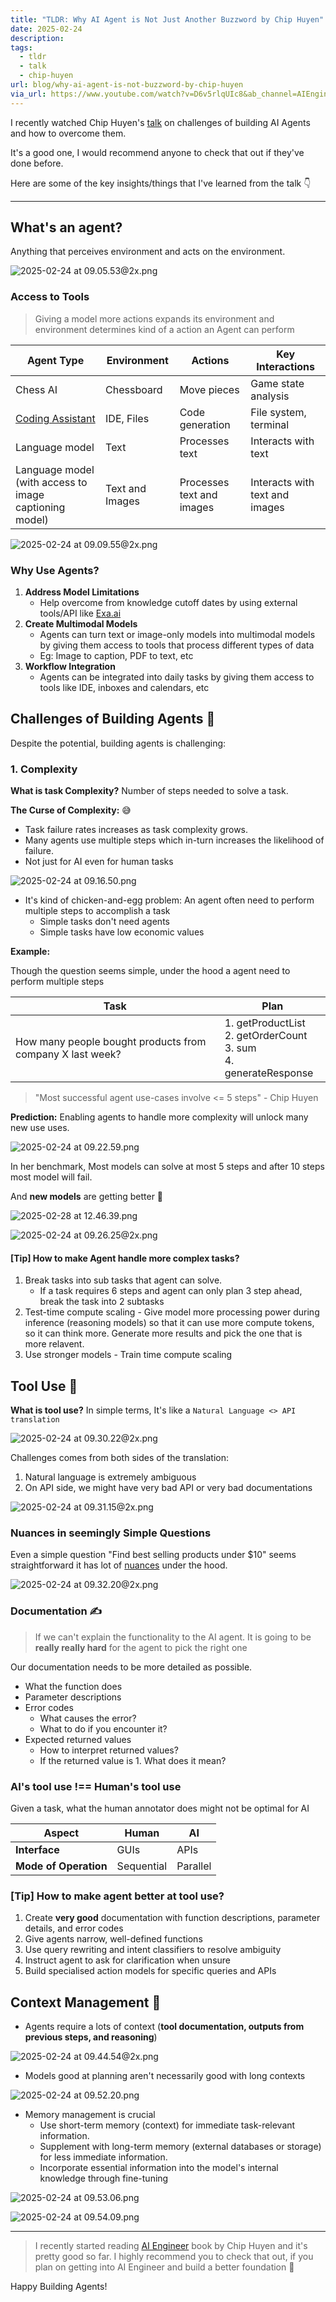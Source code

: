```yaml
---
title: "TLDR: Why AI Agent is Not Just Another Buzzword by Chip Huyen"
date: 2025-02-24
description: 
tags:
  - tldr
  - talk
  - chip-huyen
url: blog/why-ai-agent-is-not-buzzword-by-chip-huyen
via_url: https://www.youtube.com/watch?v=D6v5rlqUIc8&ab_channel=AIEngineer
---
```

I recently watched  Chip Huyen's [talk](https://www.youtube.com/watch?v=D6v5rlqUIc8&ab_channel=AIEngineer) on challenges of building AI Agents and how to overcome them.

It's a good one, I would recommend anyone  to check that out if they've done before.

Here are some of the key insights/things that I've learned from the talk 👇

---

## What's an agent?
Anything that perceives environment and acts on the environment.

![2025-02-24 at 09.05.53@2x.png](https://images.nesin.io/qblog/AIEngineerGuide/images/2025-02/2025-02-24-at-09.05.53-at-2x.png)

### Access to Tools

> Giving a model more actions expands its environment and environment determines kind of a action an Agent can perform

| Agent Type | Environment | Actions | Key Interactions |
|------------|------------|----------|-----------------|
| Chess AI | Chessboard | Move pieces | Game state analysis |
| [Coding Assistant](https://arxiv.org/pdf/2405.15793) | IDE, Files | Code generation | File system, terminal |
| Language model | Text | Processes text | Interacts with text |
| Language model (with access to image captioning model) | Text and Images | Processes text and images | Interacts with text and images |

![2025-02-24 at 09.09.55@2x.png](https://images.nesin.io/qblog/AIEngineerGuide/images/2025-02/2025-02-24-at-09.09.55-at-2x.png)

### Why Use Agents?
1. **Address Model Limitations**
	- Help overcome from knowledge cutoff dates by using external tools/API like [Exa.ai](https://exa.ai)
2. **Create Multimodal Models**
	- Agents can turn text or image-only models into multimodal models by giving them access to tools that process different types of data
	- Eg: Image to caption, PDF to text, etc
3. **Workflow Integration**
	- Agents can be integrated into daily tasks by giving them access to tools like IDE, inboxes and calendars, etc

## Challenges of Building Agents 🤖
Despite the potential, building agents is challenging:

### 1. Complexity

**What is task Complexity?**
Number of steps needed to solve a task.

**The Curse of Complexity:** 😅
- Task failure rates increases as task complexity grows. 
- Many agents use multiple steps which in-turn increases the likelihood of failure.
- Not just for AI even for human tasks

![2025-02-24 at 09.16.50.png](https://images.nesin.io/qblog/AIEngineerGuide/images/2025-02/2025-02-24-at-09.16.50.png)

- It's kind of chicken-and-egg problem: An agent often need to perform multiple steps to accomplish a task
	- Simple tasks don't need agents
	- Simple tasks have low economic values

**Example:**

Though the question seems simple, under the hood a agent need to perform multiple steps

| **Task** | **Plan** |
| --- | --- |
| How many people bought products from company X last week? | 1. getProductList<br>2. getOrderCount<br>3. sum<br>4. generateResponse |

> "Most successful agent use-cases involve <= 5 steps" - Chip Huyen

**Prediction:** Enabling agents to handle more complexity will unlock many new use uses.

![2025-02-24 at 09.22.59.png](https://images.nesin.io/qblog/AIEngineerGuide/images/2025-02/2025-02-24-at-09.22.59.png)

In her benchmark, Most models can solve at most 5 steps and after 10 steps most model will fail.


And **new models** are getting better 💪

![2025-02-28 at 12.46.39.png](https://images.nesin.io/qblog/AIEngineerGuide/images/2025-02/2025-02-28-at-12.46.39.png)

![2025-02-24 at 09.26.25@2x.png](https://images.nesin.io/qblog/AIEngineerGuide/images/2025-02/2025-02-24-at-09.26.25-at-2x.png)


#### [Tip] How to make Agent handle more complex tasks? 
1. Break tasks into sub tasks that agent can solve.
	- If a task requires 6 steps and agent can only plan 3 step ahead, break the task into 2 subtasks
2. Test-time compute scaling - Give model more processing power during inference (reasoning models) so that it can use more compute tokens, so it can think more. Generate more results and pick the one that is more relavent.
3. Use stronger models - Train time compute scaling

## Tool Use 🔨

**What is tool use?**
In simple terms, It's like a `Natural Language <> API translation` 

![2025-02-24 at 09.30.22@2x.png](https://images.nesin.io/qblog/AIEngineerGuide/images/2025-02/2025-02-24-at-09.30.22-at-2x.png)
 
Challenges comes from both sides of the translation: 
1. Natural language is extremely ambiguous
2. On API side, we might have very bad API or very bad documentations

![2025-02-24 at 09.31.15@2x.png](https://images.nesin.io/qblog/AIEngineerGuide/images/2025-02/2025-02-24-at-09.31.15-at-2x.png)

### Nuances in seemingly Simple Questions
Even a simple question "Find best selling products under $10" seems straightforward it has lot of [nuances](https://www.youtube.com/embed/D6v5rlqUIc8?si=XNU4k_mU4kd3AUS2&amp;clip=UgkxailyW_vBYRXdgSGA89TslnxU-6A7rUX8&amp;clipt=EKCpNhjn1Tk) under the hood.

![2025-02-24 at 09.32.20@2x.png](https://images.nesin.io/qblog/AIEngineerGuide/images/2025-02/2025-02-24-at-09.32.20-at-2x.png)

### Documentation ✍️

> If we can't explain the functionality to the AI agent. It is going to be **really really hard** for the agent to pick the right one

Our documentation needs to be more detailed as possible. 
- What the function does
- Parameter descriptions
- Error codes
	- What causes the error?
	- What to do if you encounter it?
- Expected returned values
	- How to interpret returned values?
	- If the returned value is 1. What does it mean?

### AI's tool use !== Human's tool use

Given a task, what the human annotator does might not be optimal for AI

| **Aspect** | **Human** | **AI** |
| --- | --- | --- |
| **Interface** | GUIs | APIs |
| **Mode of Operation** | Sequential | Parallel |

### [Tip] How to make agent better at tool use?
1. Create **very good** documentation with function descriptions, parameter details, and error codes
2. Give agents narrow, well-defined functions
3. Use query rewriting and intent classifiers to resolve ambiguity
4. Instruct agent to ask for clarification when unsure
5. Build specialised action models for specific queries and APIs

## Context Management 📝
- Agents require a lots of context (**tool documentation, outputs from previous steps, and reasoning**)

![2025-02-24 at 09.44.54@2x.png](https://images.nesin.io/qblog/AIEngineerGuide/images/2025-02/2025-02-24-at-09.44.54-at-2x.png)

- Models good at planning aren't necessarily good with long contexts

![2025-02-24 at 09.52.20.png](https://images.nesin.io/qblog/AIEngineerGuide/images/2025-02/2025-02-24-at-09.52.20.png)

- Memory management is crucial
	- Use short-term memory (context) for immediate task-relevant information.
	- Supplement with long-term memory (external databases or storage) for less immediate information.
	- Incorporate essential information into the model's internal knowledge through fine-tuning

![2025-02-24 at 09.53.06.png](https://images.nesin.io/qblog/AIEngineerGuide/images/2025-02/2025-02-24-at-09.53.06.png)

![2025-02-24 at 09.54.09.png](https://images.nesin.io/qblog/AIEngineerGuide/images/2025-02/2025-02-24-at-09.54.09.png)

---

> I recently started reading [AI Engineer](https://www.amazon.com/dp/1098166302?&linkCode=sl1&tag=chiphuyen-20&linkId=0a4e5ad4b14080d44c42640550a9291e&language=en_US&ref_=as_li_ss_tl) book by Chip Huyen and it's pretty good so far. I highly recommend you to check that out, if you plan on getting into AI Engineer and build a better foundation 🙌

Happy Building Agents!